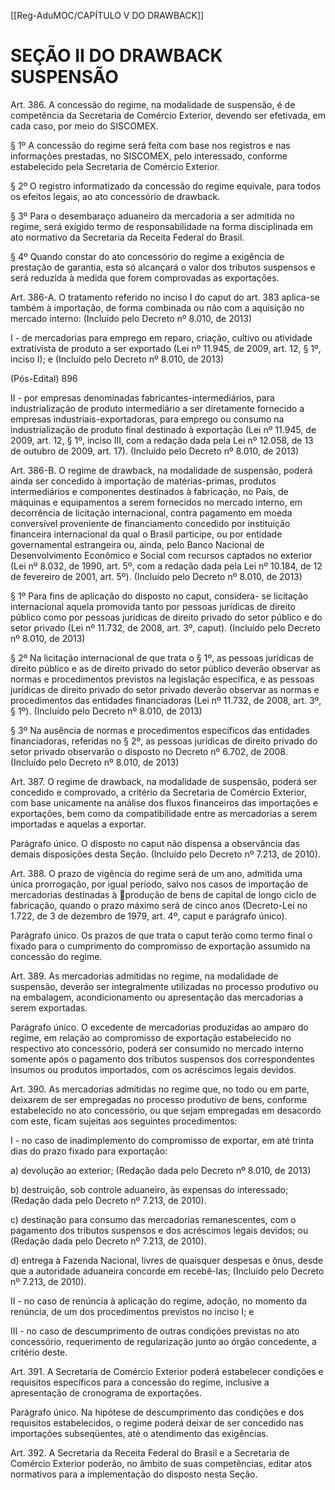 [[Reg-AduMOC/CAPÍTULO V DO DRAWBACK]]

# SEÇÃO II DO DRAWBACK SUSPENSÃO

Art. 386. A concessão do regime, na modalidade de
suspensão, é de competência da Secretaria de Comércio
Exterior, devendo ser efetivada, em cada caso, por meio do
SISCOMEX.

§ 1º A concessão do regime será feita com base nos registros
e nas informações prestadas, no SISCOMEX, pelo
interessado, conforme estabelecido pela Secretaria de
Comércio Exterior.

§ 2º O registro informatizado da concessão do regime
equivale, para todos os efeitos legais, ao ato concessório de
drawback.

§ 3º Para o desembaraço aduaneiro da mercadoria a ser
admitida no regime, será exigido termo de responsabilidade
na forma disciplinada em ato normativo da Secretaria da
Receita Federal do Brasil.

§ 4º Quando constar do ato concessório do regime a
exigência de prestação de garantia, esta só alcançará o valor
dos tributos suspensos e será reduzida à medida que forem
comprovadas as exportações.

Art. 386-A. O tratamento referido no inciso I do caput do art.
383 aplica-se também à importação, de forma combinada ou
não com a aquisição no mercado interno: (Incluído pelo
Decreto nº 8.010, de 2013)

I - de mercadorias para emprego em reparo, criação, cultivo
ou atividade extrativista de produto a ser exportado (Lei nº
11.945, de 2009, art. 12, § 1º, inciso I); e (Incluído pelo
Decreto nº 8.010, de 2013)

(Pós-Edital)    896
 
II - por empresas denominadas fabricantes-intermediários,
para industrialização de produto intermediário a ser
diretamente fornecido a empresas industriais-exportadoras,
para emprego ou consumo na industrialização de produto
final destinado à exportação (Lei nº 11.945, de 2009, art. 12,
§ 1º, inciso III, com a redação dada pela Lei nº 12.058, de 13
de outubro de 2009, art. 17). (Incluído pelo Decreto nº 8.010,
de 2013)

Art. 386-B. O regime de drawback, na modalidade de
suspensão, poderá ainda ser concedido à importação de
matérias-primas, produtos intermediários e componentes
destinados à fabricação, no País, de máquinas e
equipamentos a serem fornecidos no mercado interno, em
decorrência de licitação internacional, contra pagamento em
moeda conversível proveniente de financiamento concedido
por instituição financeira internacional da qual o Brasil
participe, ou por entidade governamental estrangeira ou,
ainda, pelo Banco Nacional de Desenvolvimento Econômico
e Social com recursos captados no exterior (Lei nº 8.032, de
1990, art. 5º, com a redação dada pela Lei nº 10.184, de 12
de fevereiro de 2001, art. 5º). (Incluído pelo Decreto nº
8.010, de 2013)

§ 1º Para fins de aplicação do disposto no caput, considera-
se licitação internacional aquela promovida tanto por
pessoas jurídicas de direito público como por pessoas
jurídicas de direito privado do setor público e do setor
privado (Lei nº 11.732, de 2008, art. 3º, caput). (Incluído pelo
Decreto nº 8.010, de 2013)

§ 2º Na licitação internacional de que trata o § 1º, as pessoas
jurídicas de direito público e as de direito privado do setor
público deverão observar as normas e procedimentos
previstos na legislação específica, e as pessoas jurídicas de
direito privado do setor privado deverão observar as normas
e procedimentos das entidades financiadoras (Lei nº 11.732,
de 2008, art. 3º, § 1º). (Incluído pelo Decreto nº 8.010, de
2013)

§ 3º Na ausência de normas e procedimentos específicos das
entidades financiadoras, referidas no § 2º, as pessoas
jurídicas de direito privado do setor privado observarão o
disposto no Decreto nº 6.702, de 2008. (Incluído pelo
Decreto nº 8.010, de 2013)

Art. 387. O regime de drawback, na modalidade de
suspensão, poderá ser concedido e comprovado, a critério
da Secretaria de Comércio Exterior, com base unicamente na
análise dos fluxos financeiros das importações e
exportações, bem como da compatibilidade entre as
mercadorias a serem importadas e aquelas a exportar.

Parágrafo único. O disposto no caput não dispensa a
observância das demais disposições desta Seção. (Incluído
pelo Decreto nº 7.213, de 2010).

Art. 388. O prazo de vigência do regime será de um ano,
admitida uma única prorrogação, por igual período, salvo
nos casos de importação de mercadorias destinadas à
produção de bens de capital de longo ciclo de fabricação,
quando o prazo máximo será de cinco anos (Decreto-Lei no
1.722, de 3 de dezembro de 1979, art. 4º, caput e parágrafo
único).

Parágrafo único. Os prazos de que trata o caput terão como
termo final o fixado para o cumprimento do compromisso de
exportação assumido na concessão do regime.

Art. 389. As mercadorias admitidas no regime, na
modalidade de suspensão, deverão ser integralmente
utilizadas no processo produtivo ou na embalagem,
acondicionamento ou apresentação das mercadorias a
serem exportadas.

Parágrafo único. O excedente de mercadorias produzidas ao
amparo do regime, em relação ao compromisso de
exportação estabelecido no respectivo ato concessório,
poderá ser consumido no mercado interno somente após o
pagamento dos tributos suspensos dos correspondentes
insumos ou produtos importados, com os acréscimos legais
devidos.

Art. 390. As mercadorias admitidas no regime que, no todo
ou em parte, deixarem de ser empregadas no processo
produtivo de bens, conforme estabelecido no ato
concessório, ou que sejam empregadas em desacordo com
este, ficam sujeitas aos seguintes procedimentos:

I - no caso de inadimplemento do compromisso de exportar,
em até trinta dias do prazo fixado para exportação:

a) devolução ao exterior; (Redação dada pelo Decreto nº
8.010, de 2013)

b) destruição, sob controle aduaneiro, às expensas do
interessado; (Redação dada pelo Decreto nº 7.213, de 2010).

c) destinação para consumo das mercadorias
remanescentes, com o pagamento dos tributos suspensos e
dos acréscimos legais devidos; ou (Redação dada pelo
Decreto nº 7.213, de 2010).

d) entrega à Fazenda Nacional, livres de quaisquer despesas
e ônus, desde que a autoridade aduaneira concorde em
recebê-las; (Incluído pelo Decreto nº 7.213, de 2010).

II - no caso de renúncia à aplicação do regime, adoção, no
momento da renúncia, de um dos procedimentos previstos
no inciso I; e

III - no caso de descumprimento de outras condições
previstas no ato concessório, requerimento de regularização
junto ao órgão concedente, a critério deste.

Art. 391. A Secretaria de Comércio Exterior poderá
estabelecer condições e requisitos específicos para a
concessão do regime, inclusive a apresentação de
cronograma de exportações.

Parágrafo único. Na hipótese de descumprimento das
condições e dos requisitos estabelecidos, o regime poderá
deixar de ser concedido nas importações subseqüentes, até
o atendimento das exigências.

Art. 392. A Secretaria da Receita Federal do Brasil e a
Secretaria de Comércio Exterior poderão, no âmbito de suas
competências, editar atos normativos para a implementação
do disposto nesta Seção.